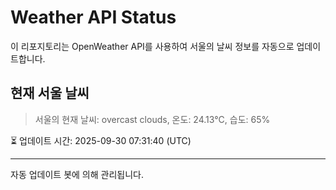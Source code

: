 
# Weather API Status

이 리포지토리는 OpenWeather API를 사용하여 서울의 날씨 정보를 자동으로 업데이트합니다.

## 현재 서울 날씨
> 서울의 현재 날씨: overcast clouds, 온도: 24.13°C, 습도: 65%

⏳ 업데이트 시간: 2025-09-30 07:31:40 (UTC)

---
자동 업데이트 봇에 의해 관리됩니다.

